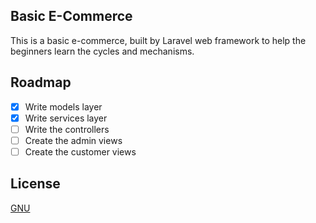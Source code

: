 ## Basic E-Commerce

This is a basic e-commerce, built by Laravel web framework to help the beginners learn the cycles and mechanisms. 

## Roadmap

- [x] Write models layer
- [x] Write services layer
- [ ] Write the controllers
- [ ] Create the admin views
- [ ] Create the customer views

## License

[GNU](https://opensource.org/licenses/GPL-3.0)
